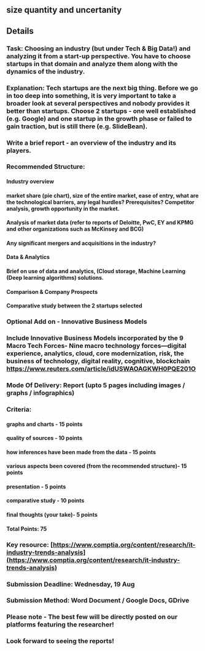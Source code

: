 ## size quantity and uncertanity
## Details
### Task: Choosing an industry (but under Tech & Big Data!) and analyzing it from a start-up perspective. You have to choose startups in that domain and analyze them along with the dynamics of the industry.
### Explanation: Tech startups are the next big thing. Before we go in too deep into something, it is very important to take a broader look at several perspectives and nobody provides it better than startups. Choose 2 startups - one well established (e.g. Google) and one startup in the growth phase or failed to gain traction, but is still there (e.g. SlideBean).
### Write a brief report - an overview of the industry and its players.
### Recommended Structure:
#### Industry overview
#### market share (pie chart), size of the entire market, ease of entry, what are the technological barriers, any legal hurdles? Prerequisites? Competitor analysis, growth opportunity in the market.
#### Analysis of market data (refer to reports of Deloitte, PwC, EY and KPMG and other organizations such as McKinsey and BCG)
#### Any significant mergers and acquisitions in the industry?
#### Data & Analytics
#### Brief on use of data and analytics, (Cloud storage, Machine Learning (Deep learning algorithms) solutions.
#### Comparison & Company Prospects
#### Comparative study between the 2 startups selected
### Optional Add on - Innovative Business Models
### Include Innovative Business Models incorporated by the 9 Macro Tech Forces- Nine macro technology forces—digital experience, analytics, cloud, core modernization, risk, the business of technology, digital reality, cognitive,  blockchain https://www.reuters.com/article/idUSWAOAGKWH0PQE201O
### Mode Of Delivery: Report (upto 5 pages including images / graphs / infographics)
### Criteria:
#### graphs and charts - 15 points
#### quality of sources - 10 points
#### how inferences have been made from the data - 15 points
#### various aspects been covered (from the recommended structure)- 15 points
#### presentation - 5 points
#### comparative study - 10 points
#### final thoughts (your take)- 5 points
#### Total Points: 75
### Key resource: [https://www.comptia.org/content/research/it-industry-trends-analysis](https://www.comptia.org/content/research/it-industry-trends-analysis)
### Submission Deadline: Wednesday, 19 Aug
### Submission Method: Word Document / Google Docs, GDrive
### Please note - The best few will be directly posted on our platforms featuring the researcher!
### Look forward to seeing the reports!
##
##
